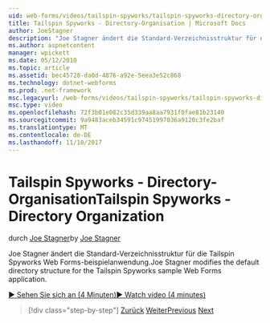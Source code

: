 ```yaml
---
uid: web-forms/videos/tailspin-spyworks/tailspin-spyworks-directory-organization
title: Tailspin Spyworks - Directory-Organisation | Microsoft Docs
author: JoeStagner
description: "Joe Stagner ändert die Standard-Verzeichnisstruktur für die Tailspin Spyworks Web Forms-beispielanwendung."
ms.author: aspnetcontent
manager: wpickett
ms.date: 05/12/2010
ms.topic: article
ms.assetid: bec45728-da0d-4876-a92e-5eea3e52c868
ms.technology: dotnet-webforms
ms.prod: .net-framework
msc.legacyurl: /web-forms/videos/tailspin-spyworks/tailspin-spyworks-directory-organization
msc.type: video
ms.openlocfilehash: 72f3b01e082c35d339aa8aa7931f0fae81b23140
ms.sourcegitcommit: 9a9483aceb34591c97451997036a9120c3fe2baf
ms.translationtype: MT
ms.contentlocale: de-DE
ms.lasthandoff: 11/10/2017
---
```

<a name="tailspin-spyworks---directory-organization"></a><span data-ttu-id="096d4-103">Tailspin Spyworks - Directory-Organisation</span><span class="sxs-lookup"><span data-stu-id="096d4-103">Tailspin Spyworks - Directory Organization</span></span>
====================
<span data-ttu-id="096d4-104">durch [Joe Stagner](https://github.com/JoeStagner)</span><span class="sxs-lookup"><span data-stu-id="096d4-104">by [Joe Stagner](https://github.com/JoeStagner)</span></span>

<span data-ttu-id="096d4-105">Joe Stagner ändert die Standard-Verzeichnisstruktur für die Tailspin Spyworks Web Forms-beispielanwendung.</span><span class="sxs-lookup"><span data-stu-id="096d4-105">Joe Stagner modifies the default directory structure for the Tailspin Spyworks sample Web Forms application.</span></span>

[<span data-ttu-id="096d4-106">&#9654; Sehen Sie sich an (4 Minuten)</span><span class="sxs-lookup"><span data-stu-id="096d4-106">&#9654; Watch video (4 minutes)</span></span>](https://channel9.msdn.com/Blogs/ASP-NET-Site-Videos/tailspin-spyworks-directory-organization)

>[!div class="step-by-step"]
<span data-ttu-id="096d4-107">[Zurück](tailspin-spyworks-intro-ui-and-edm.md)
[Weiter](tailspin-spyworks-category-menu.md)</span><span class="sxs-lookup"><span data-stu-id="096d4-107">[Previous](tailspin-spyworks-intro-ui-and-edm.md)
[Next](tailspin-spyworks-category-menu.md)</span></span>
